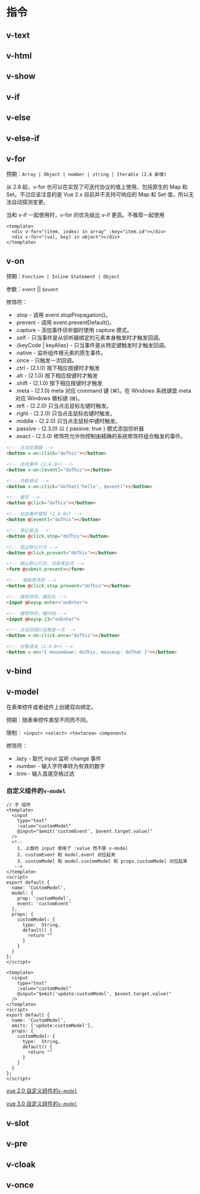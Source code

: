 # 指令

## v-text

## v-html

## v-show

## v-if

## v-else

## v-else-if

## v-for

预期：`Array | Object | number | string | Iterable (2.6 新增)`

从 2.6 起，v-for 也可以在实现了可迭代协议的值上使用，包括原生的 Map 和 Set。不过应该注意的是 Vue 2.x 目前并不支持可响应的 Map 和 Set 值，所以无法自动探测变更。

当和 v-if 一起使用时，v-for 的优先级比 v-if 更高。不推荐一起使用

```vue
<template>
  <div v-for="(item, index) in array" :key="item.id"></div>
  <div v-for="(val, key) in object"></div>
</template>
```

## v-on

预期：`Function | Inline Statement | Object`

参数：`event` || `$event`

修饰符：  
- .stop - 调用 event.stopPropagation()。
- .prevent - 调用 event.preventDefault()。
- .capture - 添加事件侦听器时使用 capture 模式。
- .self - 只当事件是从侦听器绑定的元素本身触发时才触发回调。
- .{keyCode | keyAlias} - 只当事件是从特定键触发时才触发回调。
- .native - 监听组件根元素的原生事件。
- .once - 只触发一次回调。
- .ctrl - (2.1.0) 按下相应按键时才触发
- .alt - (2.1.0) 按下相应按键时才触发
- .shift - (2.1.0) 按下相应按键时才触发
- .meta - (2.1.0) meta 对应 command 键 (⌘)。在 Windows 系统键盘 meta 对应 Windows 徽标键 (⊞)。
- .left - (2.2.0) 只当点击鼠标左键时触发。
- .right - (2.2.0) 只当点击鼠标右键时触发。
- .middle - (2.2.0) 只当点击鼠标中键时触发。
- .passive - (2.3.0) 以 { passive: true } 模式添加侦听器
- .exact - (2.5.0) 修饰符允许你控制由精确的系统修饰符组合触发的事件。

```html
<!-- 方法处理器 -->
<button v-on:click="doThis"></button>

<!-- 动态事件 (2.6.0+) -->
<button v-on:[event]="doThis"></button>

<!-- 内联语句 -->
<button v-on:click="doThat('hello', $event)"></button>

<!-- 缩写 -->
<button @click="doThis"></button>

<!-- 动态事件缩写 (2.6.0+) -->
<button @[event]="doThis"></button>

<!-- 停止冒泡 -->
<button @click.stop="doThis"></button>

<!-- 阻止默认行为 -->
<button @click.prevent="doThis"></button>

<!-- 阻止默认行为，没有表达式 -->
<form @submit.prevent></form>

<!--  串联修饰符 -->
<button @click.stop.prevent="doThis"></button>

<!-- 键修饰符，键别名 -->
<input @keyup.enter="onEnter">

<!-- 键修饰符，键代码 -->
<input @keyup.13="onEnter">

<!-- 点击回调只会触发一次 -->
<button v-on:click.once="doThis"></button>

<!-- 对象语法 (2.4.0+) -->
<button v-on="{ mousedown: doThis, mouseup: doThat }"></button>
```

## v-bind

## v-model

在表单控件或者组件上创建双向绑定。

预期：随表单控件类型不同而不同。

限制： `<input> <select> <textarea> components`

修饰符：
- .lazy - 取代 input 监听 change 事件
- .number - 输入字符串转为有效的数字
- .trim - 输入首尾空格过滤

### 自定义组件的`v-model`

<CodeGroup>
  <CodeGroupItem title="vue 2.0">

```vue
// 子 组件
<template>
  <input
    type="text"
    :value="customModel"
    @input="$emit('customEvent', $event.target.value)"
  />
  <!-- 
    1. 上面的 input 使用了 :value 而不是 v-model
    2. customEvent 和 model.event 对应起来
    3. customModel 和 model.customModel 和 props.customModel 对应起来
   -->
</template>
<script>
export default {
  name: 'CustomModel',
  model: {
    prop: 'customModel',
    event: 'customEvent'
  },
  props: {
    customModel: {
      type:  String,
      default() {
        return ""
      }
    }
  }
};
</script>
```

  </CodeGroupItem>

  <CodeGroupItem title="vue 3.0" active>

```vue
<template>
  <input
    type="text"
    :value="customModel"
    @input="$emit('update:customModel', $event.target.value)"
  />
</template>
<script>
export default {
  name: 'CustomModel',
  emits: ['update:customModel'],
  props: {
    customModel: {
      type:  String,
      default() {
        return ""
      }
    }
  }
};
</script>
```

  </CodeGroupItem>
</CodeGroup>

[vue 2.0 自定义组件的`v-model`](https://cn.vuejs.org/v2/guide/components-custom-events.html#%E8%87%AA%E5%AE%9A%E4%B9%89%E7%BB%84%E4%BB%B6%E7%9A%84-v-model)

[vue 3.0 自定义组件的`v-model`](https://v3.cn.vuejs.org/guide/component-custom-events.html#v-model-%E5%8F%82%E6%95%B0)

## v-slot

## v-pre

## v-cloak

## v-once

